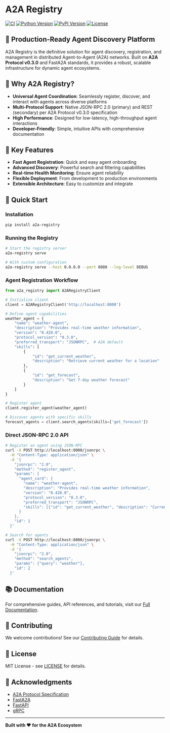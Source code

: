 # A2A Registry

[![CI](https://github.com/allenday/a2a-registry/workflows/CI/badge.svg)](https://github.com/allenday/a2a-registry/actions)
[![Python Version](https://img.shields.io/badge/python-3.9%2B-blue)](https://www.python.org/downloads/)
[![PyPI Version](https://img.shields.io/pypi/v/a2a-registry.svg)](https://pypi.org/project/a2a-registry/)
[![License](https://img.shields.io/badge/license-MIT-green)](LICENSE)

## 🚀 Production-Ready Agent Discovery Platform

A2A Registry is the definitive solution for agent discovery, registration, and management in distributed Agent-to-Agent (A2A) networks. Built on **A2A Protocol v0.3.0** and FastA2A standards, it provides a robust, scalable infrastructure for dynamic agent ecosystems.

## 🌟 Why A2A Registry?

- **Universal Agent Coordination**: Seamlessly register, discover, and interact with agents across diverse platforms
- **Multi-Protocol Support**: Native JSON-RPC 2.0 (primary) and REST (secondary) per A2A Protocol v0.3.0 specification
- **High Performance**: Designed for low-latency, high-throughput agent interactions
- **Developer-Friendly**: Simple, intuitive APIs with comprehensive documentation

## 🔧 Key Features

- **Fast Agent Registration**: Quick and easy agent onboarding
- **Advanced Discovery**: Powerful search and filtering capabilities
- **Real-time Health Monitoring**: Ensure agent reliability
- **Flexible Deployment**: From development to production environments
- **Extensible Architecture**: Easy to customize and integrate

## 🚀 Quick Start

### Installation

```bash
pip install a2a-registry
```

### Running the Registry

```bash
# Start the registry server
a2a-registry serve

# With custom configuration
a2a-registry serve --host 0.0.0.0 --port 8080 --log-level DEBUG
```

### Agent Registration Workflow

```python
from a2a_registry import A2ARegistryClient

# Initialize client
client = A2ARegistryClient('http://localhost:8000')

# Define agent capabilities
weather_agent = {
    "name": "weather-agent",
    "description": "Provides real-time weather information",
    "version": "0.420.0",
    "protocol_version": "0.3.0",
    "preferred_transport": "JSONRPC",  # A2A default
    "skills": [
        {
            "id": "get_current_weather",
            "description": "Retrieve current weather for a location"
        },
        {
            "id": "get_forecast",
            "description": "Get 7-day weather forecast"
        }
    ]
}

# Register agent
client.register_agent(weather_agent)

# Discover agents with specific skills
forecast_agents = client.search_agents(skills=['get_forecast'])
```

### Direct JSON-RPC 2.0 API

```bash
# Register an agent using JSON-RPC
curl -X POST http://localhost:8000/jsonrpc \
  -H "Content-Type: application/json" \
  -d '{
    "jsonrpc": "2.0",
    "method": "register_agent",
    "params": {
      "agent_card": {
        "name": "weather-agent",
        "description": "Provides real-time weather information",
        "version": "0.420.0",
        "protocol_version": "0.3.0",
        "preferred_transport": "JSONRPC",
        "skills": [{"id": "get_current_weather", "description": "Current weather data"}]
      }
    },
    "id": 1
  }'

# Search for agents
curl -X POST http://localhost:8000/jsonrpc \
  -H "Content-Type: application/json" \
  -d '{
    "jsonrpc": "2.0",
    "method": "search_agents",
    "params": {"query": "weather"},
    "id": 2
  }'
```

## 📚 Documentation

For comprehensive guides, API references, and tutorials, visit our [Full Documentation](https://allenday.github.io/a2a-registry/).

## 🤝 Contributing

We welcome contributions! See our [Contributing Guide](https://allenday.github.io/a2a-registry/developer/contributing/) for details.

## 📄 License

MIT License - see [LICENSE](LICENSE) for details.

## 🙏 Acknowledgments

- [A2A Protocol Specification](https://a2a-protocol.org)
- [FastA2A](https://github.com/a2aproject/FastA2A)
- [FastAPI](https://fastapi.tiangolo.com/)
- [gRPC](https://grpc.io/)

---

**Built with ❤️ for the A2A Ecosystem**